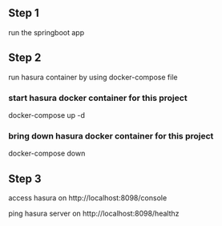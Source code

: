## Step 1
run the springboot app


## Step 2
run hasura container by using docker-compose file

### start hasura docker container for this project
 docker-compose up -d


### bring down hasura docker container for this project
 docker-compose down

## Step 3
access hasura on http://localhost:8098/console

ping hasura server on http://localhost:8098/healthz